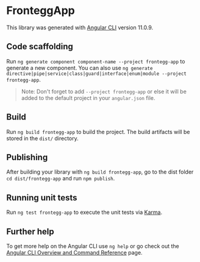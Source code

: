 # FronteggApp

This library was generated with [Angular CLI](https://github.com/angular/angular-cli) version 11.0.9.

## Code scaffolding

Run `ng generate component component-name --project frontegg-app` to generate a new component. You can also use `ng generate directive|pipe|service|class|guard|interface|enum|module --project frontegg-app`.
> Note: Don't forget to add `--project frontegg-app` or else it will be added to the default project in your `angular.json` file.

## Build

Run `ng build frontegg-app` to build the project. The build artifacts will be stored in the `dist/` directory.

## Publishing

After building your library with `ng build frontegg-app`, go to the dist folder `cd dist/frontegg-app` and run `npm publish`.

## Running unit tests

Run `ng test frontegg-app` to execute the unit tests via [Karma](https://karma-runner.github.io).

## Further help

To get more help on the Angular CLI use `ng help` or go check out the [Angular CLI Overview and Command Reference](https://angular.io/cli) page.
